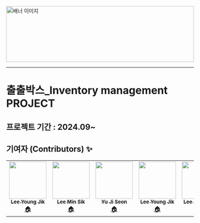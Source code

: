 
<img src="https://github.com/user-attachments/assets/676487ae-3591-4825-9d08-6fe6572e1106" alt="배너 이미지" style="width:100%; height:150px;"/>


<hr>

# 출출박스_Inventory management PROJECT

## 프로젝트 기간 : 2024.09~

## 기여자 (Contributors) ✨

<table>
  <tr>
    <td align="center">
      <a href="https://github.com/lee-young-jik">
        <img src="https://avatars.githubusercontent.com/u/91588673?v=4" width="100px;" alt=""/>
        <br />
        <sub>
          <b>Lee Young Jik</b>
        </sub>
      </a>
      <br />
      <a href="https://github.com/lee-young-jik" title="코드">🏠</a>
    </td>
<td align="center">
      <a href="https://github.com/lee-young-jik">
        <img src="https://avatars.githubusercontent.com/u/96456956?u=0fa072022433d942b2525f524444f318c4150b81&v=4" width="100px;" alt=""/>
        <br />
        <sub>
          <b>Lee Min Sik</b>
        </sub>
      </a>
      <br />
      <a href="https://github.com/minsikE" title="코드">🏠</a>
    </td>

  <td align="center">
      <a href="https://github.com/ujiseon">
        <img src="https://avatars.githubusercontent.com/u/115134755?v=4" width="100px;" alt=""/>
        <br />
        <sub>
          <b>Yu Ji Seon</b>
        </sub>
      </a>
      <br />
      <a href="https://github.com/ujiseon" title="코드">🏠</a>
    </td>



  <td align="center">
      <a href="https://github.com/lee-young-jik">
        <img src="" width="100px;" alt=""/>
        <br />
        <sub>
          <b>Lee Young Jik</b>
        </sub>
      </a>
      <br />
      <a href="https://github.com/lee-young-jik" title="코드">🏠</a>
    </td>
  
  <td align="center">
      <a href="https://github.com/lee-young-jik">
        <img src="" width="100px;" alt=""/>
        <br />
        <sub>
          <b>Lee Young Jik</b>
        </sub>
      </a>
      <br />
      <a href="https://github.com/lee-young-jik" title="코드">🏠</a>
    </td>
  </tr>
</table>
